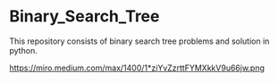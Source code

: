 # Binary_Search_Tree
 This repository consists of binary search tree problems and solution in python.

https://miro.medium.com/max/1400/1*ziYvZzrttFYMXkkV9u66jw.png
